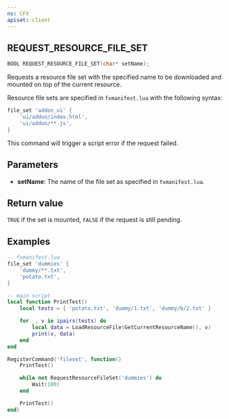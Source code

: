 ```yaml
---
ns: CFX
apiset: client
---
```

## REQUEST_RESOURCE_FILE_SET

```c
BOOL REQUEST_RESOURCE_FILE_SET(char* setName);
```

Requests a resource file set with the specified name to be downloaded and mounted on top of the current resource.

Resource file sets are specified in `fxmanifest.lua` with the following syntax:

```lua
file_set 'addon_ui' {
    'ui/addon/index.html',
    'ui/addon/**.js',
}
```

This command will trigger a script error if the request failed.

## Parameters
* **setName**: The name of the file set as specified in `fxmanifest.lua`.

## Return value
`TRUE` if the set is mounted, `FALSE` if the request is still pending.

## Examples
```lua
-- fxmanifest.lua
file_set 'dummies' {
    'dummy/**.txt',
    'potato.txt',
}

-- main script
local function PrintTest()
    local tests = { 'potato.txt', 'dummy/1.txt', 'dummy/b/2.txt' }

    for _, v in ipairs(tests) do
        local data = LoadResourceFile(GetCurrentResourceName(), v)
        print(v, data)
    end
end

RegisterCommand('fileset', function()
    PrintTest()

    while not RequestResourceFileSet('dummies') do
        Wait(100)
    end

    PrintTest()
end)
```